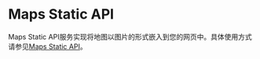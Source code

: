 # Maps Static API<a name="ZH-CN_TOPIC_0000001145941063"></a>

Maps Static API服务实现将地图以图片的形式嵌入到您的网页中。具体使用方式请参见[Maps Static API](zh-cn_topic_0000001145541055.md)。

